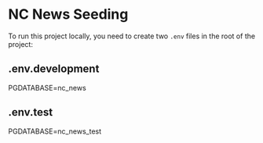 # NC News Seeding

To run this project locally, you need to create two `.env` files in the root of the project:

## .env.development

PGDATABASE=nc_news

## .env.test

PGDATABASE=nc_news_test

